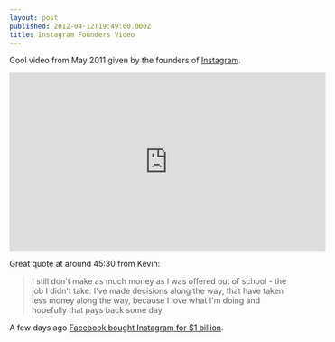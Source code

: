 ```yaml
---
layout: post
published: 2012-04-12T19:49:00.000Z
title: Instagram Founders Video
---
```


Cool video from May 2011 given by the founders of [Instagram](http://instagram.com).

<div class='embed-container'>
<iframe width="560" height="315" src="https://www.youtube-nocookie.com/embed/N-C0wApn1vI" frameborder="0" allow="accelerometer; autoplay; encrypted-media; gyroscope; picture-in-picture" allowfullscreen></iframe>
</div>

Great quote at around 45:30 from Kevin:

> I still don't make as much money as I was offered out of school - the job I didn't take. I've made decisions along the way, that have taken less money along the way, because I love what I'm doing and hopefully that pays back some day.

A few days ago [Facebook bought Instagram for \$1 billion](http://techcrunch.com/2012/04/09/facebook-to-acquire-instagram-for-1-billion/).
